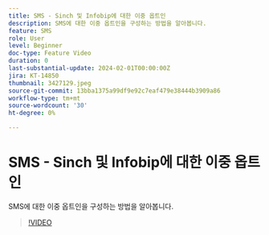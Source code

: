 ```yaml
---
title: SMS - Sinch 및 Infobip에 대한 이중 옵트인
description: SMS에 대한 이중 옵트인을 구성하는 방법을 알아봅니다.
feature: SMS
role: User
level: Beginner
doc-type: Feature Video
duration: 0
last-substantial-update: 2024-02-01T00:00:00Z
jira: KT-14850
thumbnail: 3427129.jpeg
source-git-commit: 13bba1375a99df9e92c7eaf479e38444b3909a86
workflow-type: tm+mt
source-wordcount: '30'
ht-degree: 0%

---
```



# SMS - Sinch 및 Infobip에 대한 이중 옵트인

SMS에 대한 이중 옵트인을 구성하는 방법을 알아봅니다.

>[!VIDEO](https://video.tv.adobe.com/v/3427129/?learn=on)
